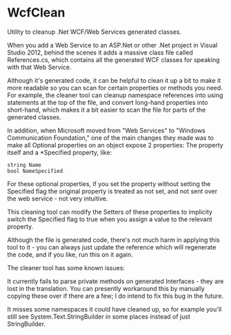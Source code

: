 WcfClean
========

Utility to cleanup .Net WCF/Web Services generated classes.

When you add a Web Service to an ASP.Net or other .Net project in Visual Studio 2012, behind the scenes it adds a massive class file called References.cs, which contains all the generated WCF classes for speaking with that Web Service.

Although it's generated code, it can be helpful to clean it up a bit to make it more readable so you can scan for certain properties or methods you need. For example, the cleaner tool can cleanup namespace references into using statements at the top of the file, and convert long-hand properties into short-hand, which makes it a bit easier to scan the file for parts of the generated classes.

In addition, when Microsoft moved from "Web Services" to "Windows Communication Foundation," one of the main changes they made was to make all Optional properties on an object expose 2 properties: The property itself and a *Specified property, like:

    string Name
    bool NameSpecified

For these optional properties, if you set the property without setting the Specified flag the original property is treated as not set, and not sent over the web service - not very intuitive.

This cleaning tool can modify the Setters of these properties to implicity switch the Specified flag to true when you assign a value to the relevant property.

Although the file is generated code, there's not much harm in applying this tool to it - you can always just update the reference which will regenerate the code, and if you like, run this on it again.

The cleaner tool has some known issues:

It currently fails to parse private methods on generated Interfaces - they are lost in the translation. You can presently workaround this by manually copying these over if there are a few; I do intend to fix this bug in the future.

It misses some namespaces it could have cleaned up, so for example you'll still see System.Text.StringBuilder in some places instead of just StringBuilder.